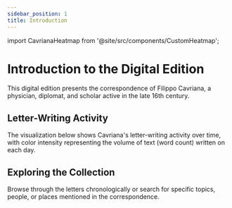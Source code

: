 ```yaml
---
sidebar_position: 1
title: Introduction
---
```


import CavrianaHeatmap from '@site/src/components/CustomHeatmap';

# Introduction to the Digital Edition

This digital edition presents the correspondence of Filippo Cavriana, a physician, diplomat, and scholar active in the late 16th century.

## Letter-Writing Activity

The visualization below shows Cavriana's letter-writing activity over time, with color intensity representing the volume of text (word count) written on each day.

<CustomHeatmap />

## Exploring the Collection

Browse through the letters chronologically or search for specific topics, people, or places mentioned in the correspondence.
